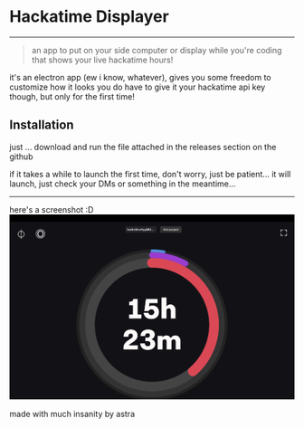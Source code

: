 # Hackatime Displayer
---
> an app to put on your side computer or display while you're coding that shows your live hackatime hours!

it's an electron app (ew i know, whatever), gives you some freedom to customize how it looks
you do have to give it your hackatime api key though, but only for the first time!

## Installation
just ... download and run the file attached in the releases section on the github

if it takes a while to launch the first time, don't worry, just be patient... it will launch, just check your DMs or something in the meantime...

---

here's a screenshot :D
<img src="explodeoo.png">

made with much insanity by astra